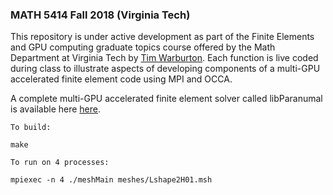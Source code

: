 
### MATH 5414 Fall 2018 (Virginia Tech)

This repository is under active development as part of the Finite Elements and GPU computing graduate topics course offered by the Math Department at Virginia Tech by [Tim Warburton](http://www.paranumal.com). Each function is live coded during class to illustrate aspects of developing components of a multi-GPU accelerated finite element code using MPI and OCCA.

A complete multi-GPU accelerated finite element solver called libParanumal is available here [here](https://github.com/paranumal/libparanumal).

```
To build:  
  
make
```
 
```
To run on 4 processes:  
  
mpiexec -n 4 ./meshMain meshes/Lshape2H01.msh
```




